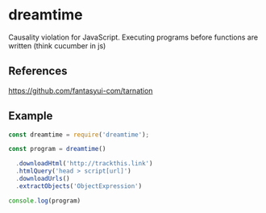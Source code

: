 # dreamtime
Causality violation for JavaScript. Executing programs before functions are written (think cucumber in js)

## References

https://github.com/fantasyui-com/tarnation

## Example

```JavaScript
const dreamtime = require('dreamtime');

const program = dreamtime()

  .downloadHtml('http://trackthis.link')
  .htmlQuery('head > script[url]')
  .downloadUrls()
  .extractObjects('ObjectExpression')

console.log(program)
```
